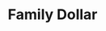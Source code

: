 ---
title: "Family Dollar"
url: /ashtabula/family-dollar-east-prospect-road/
shop: variety store
---